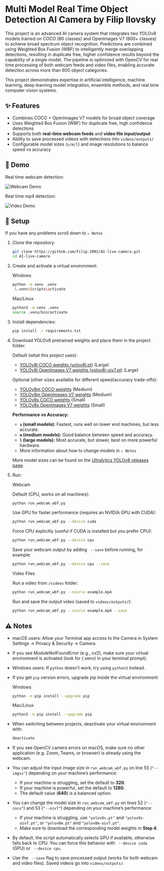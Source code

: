 # Multi Model Real Time Object Detection AI Camera by Filip Ilovsky

This project is an advanced AI camera system that integrates two YOLOv8 models trained on COCO (80 classes) and OpenImages V7 (600+ classes) to achieve broad spectrum object recognition. Predictions are combined using Weighted Box Fusion (WBF) to intelligently merge overlapping detections, resulting in duplicate free, higher confidence results beyond the capability of a single model. The pipeline is optimized with OpenCV for real time processing of both webcam feeds and video files, enabling accurate detection across more than 600 object categories.

This project demonstrates expertise in artificial intelligence, machine learning, deep learning model integration, ensemble methods, and real time computer vision systems.

## ✨ Features
- Combines COCO + OpenImages V7 models for broad object coverage  
- Uses Weighted Box Fusion (WBF) for duplicate free, high confidence detections  
- Supports both **real-time webcam feeds** and **video file input/output**  
- Ability to save processed videos with detections into `videos/outputs/`  
- Configurable model sizes (`s/m/l`) and image resolutions to balance speed vs accuracy   

## 🎥 Demo

Real time webcam detection:

![Webcam Demo](demo/webcam_demo.gif)

Real time mp4 detection:

![Video Demo](demo/clip_demo.gif)



## 🚀 Setup

If you have any problems scroll down to `⚠️ Notes`

1. Clone the repository:
   ```bash
   git clone https://github.com/Filip-2002/AI-live-camera.git
   cd AI-live-camera


2. Create and activate a virtual environment:

   Windows

   ```bash
   python -m venv .venv
   .\.venv\Scripts\activate
   ```

   Max/Linux

   ```bash
   python3 -m venv .venv
   source .venv/bin/activate
   ```


3. Install dependencies:
   ```bash
   pip install -r requirements.txt


4. Download YOLOv8 pretrained weights and place them in the project folder:

   Default (what this project uses):  
   - [YOLOv8l COCO weights (yolov8l.pt)](https://github.com/ultralytics/assets/releases/download/v0.0.0/yolov8l.pt) (Large)
   - [YOLOv8l OpenImages V7 weights (yolov8l-oiv7.pt)](https://github.com/ultralytics/assets/releases/download/v0.0.0/yolov8l-oiv7.pt) (Large)

   Optional (other sizes available for different speed/accuracy trade-offs):  
   - [YOLOv8m COCO weights](https://github.com/ultralytics/assets/releases/download/v0.0.0/yolov8m.pt) (Medium)
   - [YOLOv8m OpenImages V7 weights](https://github.com/ultralytics/assets/releases/download/v0.0.0/yolov8m-oiv7.pt) (Medium)
   - [YOLOv8s COCO weights](https://github.com/ultralytics/assets/releases/download/v0.0.0/yolov8s.pt) (Small)
   - [YOLOv8s OpenImages V7 weights](https://github.com/ultralytics/assets/releases/download/v0.0.0/yolov8s-oiv7.pt) (Small)   

   **Performance vs Accuracy:**  
   - **`s` (small models):** Fastest, runs well on lower end machines, but less accurate.  
   - **`m` (medium models):** Good balance between speed and accuracy.  
   - **`l` (large models):** Most accurate, but slower, best on more powerful hardware. 
   - More information about how to change models in `⚠️ Notes`

   More model sizes can be found on the [Ultralytics YOLOv8 releases page](https://github.com/ultralytics/assets/releases).

   


5. Run:

   Webcam

   Default (CPU, works on all machines):

   ```bash
   python run_webcam_wbf.py
   ```

   Use GPU for faster performance (requires an NVIDIA GPU with CUDA):
  
   ```bash
   python run_webcam_wbf.py --device cuda
   ```

   Force CPU explicitly (useful if CUDA is installed but you prefer CPU):

   ```bash
   python run_webcam_wbf.py --device cpu
   ```

   Save your webcam output by adding ` --save` before running, for example:

   ```bash
   python run_webcam_wbf.py --device cpu --save
   ```


   Video Files
   
   Run a video from `/videos` folder:

   ```bash
   python run_webcam_wbf.py --source example.mp4
   ```

   Run and save the output video (saved to `videos/outputs/`): 

   ```bash
   python run_webcam_wbf.py --source example.mp4 --save
   ```


## ⚠️ Notes

- macOS users: Allow your Terminal app access to the Camera in System Settings → Privacy & Security → Camera.

- If you see ModuleNotFoundError (e.g., cv2), make sure your virtual environment is activated (look for (.venv) in your terminal prompt).

- Windows users: If `python` doesn’t work, try using `python3` instead.  

- If you get `pip` version errors, upgrade pip inside the virtual environment:  

  Windows

  ```bash
  python -m pip install --upgrade pip
  ```

  Mac/Linux  

  ```bash
  python3 -m pip install --upgrade pip
  ```

- When switching between projects, deactivate your virtual environment with:

  ```bash
  deactivate

- If you see OpenCV camera errors on macOS, make sure no other application (e.g. Zoom, Teams, or browser) is already using the webcam.

- You can adjust the input image size in `run_webcam_wbf.py` on line 55 (`"--imgsz"`) depending on your machine’s performance:  
  - If your machine is struggling, set the default to **320**.  
  - If your machine is powerful, set the default to **1280**.  
  - The default value (**640**) is a balanced option. 

- You can change the model size in `run_webcam_wbf.py` on lines 52 (`"--coco"`) and 53 (`"--oiv7"`) depending on your machine’s performance:  
  - If your machine is struggling, use `"yolov8s.pt"` and `"yolov8s-oiv7.pt"`, or `"yolov8m.pt"` and `"yolov8m-oiv7.pt"`.  
  - Make sure to download the corresponding model weights in **Step 4**. 

- By default, the script automatically selects GPU if available, otherwise falls back to CPU. You can force this behavior with ` --device cuda` (GPU) or ` --device cpu`.

- Use the ` --save` flag to save processed output (works for both webcam and video files). Saved videos go into `videos/outputs/`.
